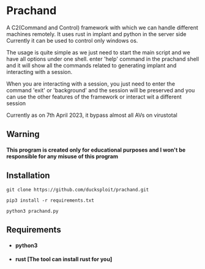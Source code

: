 
# Prachand

A C2(Command and Control) framework with which we can handle different machines remotely.
It uses rust in implant and python in the server side
Currently it can be used to control only windows os.


The usage is quite simple as we just need to start the main script and we have all options under one shell. enter 'help' command in the prachand shell and it will show all the commands related to generating implant and interacting with a session.

When you are interacting with a session, you just need to enter the command 'exit' or 'background' and the session will be preserved and you can use the other features of the framework or interact wit a different session

Currently as on 7th April 2023, it bypass almost all AVs on virustotal

## Warning

#### This program is created only for educational purposes and I won't be responsible for any misuse of this program

## Installation
```git clone https://github.com/ducksploit/prachand.git```

```pip3 install -r requirements.txt```

```python3 prachand.py```


## Requirements
* #### python3
* #### rust [The tool can install rust for you]
